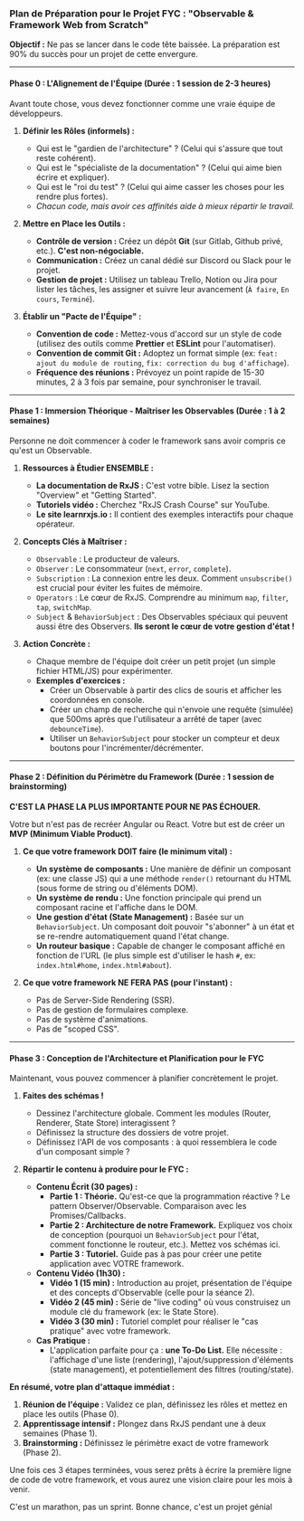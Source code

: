 ### **Plan de Préparation pour le Projet FYC : "Observable & Framework Web from Scratch"**

**Objectif :** Ne pas se lancer dans le code tête baissée. La préparation est 90% du succès pour un projet de cette envergure.

---

#### **Phase 0 : L'Alignement de l'Équipe (Durée : 1 session de 2-3 heures)**

Avant toute chose, vous devez fonctionner comme une vraie équipe de développeurs.

1.  **Définir les Rôles (informels) :**
    *   Qui est le "gardien de l'architecture" ? (Celui qui s'assure que tout reste cohérent).
    *   Qui est le "spécialiste de la documentation" ? (Celui qui aime bien écrire et expliquer).
    *   Qui est le "roi du test" ? (Celui qui aime casser les choses pour les rendre plus fortes).
    *   *Chacun code, mais avoir ces affinités aide à mieux répartir le travail.*

2.  **Mettre en Place les Outils :**
    *   **Contrôle de version :** Créez un dépôt **Git** (sur Gitlab, Github privé, etc.). **C'est non-négociable.**
    *   **Communication :** Créez un canal dédié sur Discord ou Slack pour le projet.
    *   **Gestion de projet :** Utilisez un tableau Trello, Notion ou Jira pour lister les tâches, les assigner et suivre leur avancement (`À faire`, `En cours`, `Terminé`).

3.  **Établir un "Pacte de l'Équipe" :**
    *   **Convention de code :** Mettez-vous d'accord sur un style de code (utilisez des outils comme **Prettier** et **ESLint** pour l'automatiser).
    *   **Convention de commit Git :** Adoptez un format simple (ex: `feat: ajout du module de routing`, `fix: correction du bug d'affichage`).
    *   **Fréquence des réunions :** Prévoyez un point rapide de 15-30 minutes, 2 à 3 fois par semaine, pour synchroniser le travail.

---

#### **Phase 1 : Immersion Théorique - Maîtriser les Observables (Durée : 1 à 2 semaines)**

Personne ne doit commencer à coder le framework sans avoir compris ce qu'est un Observable.

1.  **Ressources à Étudier ENSEMBLE :**
    *   **La documentation de RxJS :** C'est votre bible. Lisez la section "Overview" et "Getting Started".
    *   **Tutoriels vidéo :** Cherchez "RxJS Crash Course" sur YouTube.
    *   **Le site learnrxjs.io :** Il contient des exemples interactifs pour chaque opérateur.

2.  **Concepts Clés à Maîtriser :**
    *   `Observable` : Le producteur de valeurs.
    *   `Observer` : Le consommateur (`next`, `error`, `complete`).
    *   `Subscription` : La connexion entre les deux. Comment `unsubscribe()` est crucial pour éviter les fuites de mémoire.
    *   `Operators` : Le cœur de RxJS. Comprendre au minimum `map`, `filter`, `tap`, `switchMap`.
    *   `Subject` & `BehaviorSubject` : Des Observables spéciaux qui peuvent aussi être des Observers. **Ils seront le cœur de votre gestion d'état !**

3.  **Action Concrète :**
    *   Chaque membre de l'équipe doit créer un petit projet (un simple fichier HTML/JS) pour expérimenter.
    *   **Exemples d'exercices :**
        *   Créer un Observable à partir des clics de souris et afficher les coordonnées en console.
        *   Créer un champ de recherche qui n'envoie une requête (simulée) que 500ms après que l'utilisateur a arrêté de taper (avec `debounceTime`).
        *   Utiliser un `BehaviorSubject` pour stocker un compteur et deux boutons pour l'incrémenter/décrémenter.

---

#### **Phase 2 : Définition du Périmètre du Framework (Durée : 1 session de brainstorming)**

**C'EST LA PHASE LA PLUS IMPORTANTE POUR NE PAS ÉCHOUER.**

Votre but n'est pas de recréer Angular ou React. Votre but est de créer un **MVP (Minimum Viable Product)**.

1.  **Ce que votre framework DOIT faire (le minimum vital) :**
    *   **Un système de composants :** Une manière de définir un composant (ex: une classe JS) qui a une méthode `render()` retournant du HTML (sous forme de string ou d'éléments DOM).
    *   **Un système de rendu :** Une fonction principale qui prend un composant racine et l'affiche dans le DOM.
    *   **Une gestion d'état (State Management) :** Basée sur un `BehaviorSubject`. Un composant doit pouvoir "s'abonner" à un état et se re-rendre automatiquement quand l'état change.
    *   **Un routeur basique :** Capable de changer le composant affiché en fonction de l'URL (le plus simple est d'utiliser le hash `#`, ex: `index.html#home`, `index.html#about`).

2.  **Ce que votre framework NE FERA PAS (pour l'instant) :**
    *   Pas de Server-Side Rendering (SSR).
    *   Pas de gestion de formulaires complexe.
    *   Pas de système d'animations.
    *   Pas de "scoped CSS".

---

#### **Phase 3 : Conception de l'Architecture et Planification pour le FYC**

Maintenant, vous pouvez commencer à planifier concrètement le projet.

1.  **Faites des schémas !**
    *   Dessinez l'architecture globale. Comment les modules (Router, Renderer, State Store) interagissent ?
    *   Définissez la structure des dossiers de votre projet.
    *   Définissez l'API de vos composants : à quoi ressemblera le code d'un composant simple ?

2.  **Répartir le contenu à produire pour le FYC :**
    *   **Contenu Écrit (30 pages) :**
        *   **Partie 1 : Théorie.** Qu'est-ce que la programmation réactive ? Le pattern Observer/Observable. Comparaison avec les Promises/Callbacks.
        *   **Partie 2 : Architecture de notre Framework.** Expliquez vos choix de conception (pourquoi un `BehaviorSubject` pour l'état, comment fonctionne le routeur, etc.). Mettez vos schémas ici.
        *   **Partie 3 : Tutoriel.** Guide pas à pas pour créer une petite application avec VOTRE framework.
    *   **Contenu Vidéo (1h30) :**
        *   **Vidéo 1 (15 min) :** Introduction au projet, présentation de l'équipe et des concepts d'Observable (celle pour la séance 2).
        *   **Vidéo 2 (45 min) :** Série de "live coding" où vous construisez un module clé du framework (ex: le State Store).
        *   **Vidéo 3 (30 min) :** Tutoriel complet pour réaliser le "cas pratique" avec votre framework.
    *   **Cas Pratique :**
        *   L'application parfaite pour ça : **une To-Do List.** Elle nécessite : l'affichage d'une liste (rendering), l'ajout/suppression d'éléments (state management), et potentiellement des filtres (routing/state).

**En résumé, votre plan d'attaque immédiat :**
1.  **Réunion de l'équipe :** Validez ce plan, définissez les rôles et mettez en place les outils (Phase 0).
2.  **Apprentissage intensif :** Plongez dans RxJS pendant une à deux semaines (Phase 1).
3.  **Brainstorming :** Définissez le périmètre exact de votre framework (Phase 2).

Une fois ces 3 étapes terminées, vous serez prêts à écrire la première ligne de code de votre framework, et vous aurez une vision claire pour les mois à venir.

C'est un marathon, pas un sprint. Bonne chance, c'est un projet génial 
